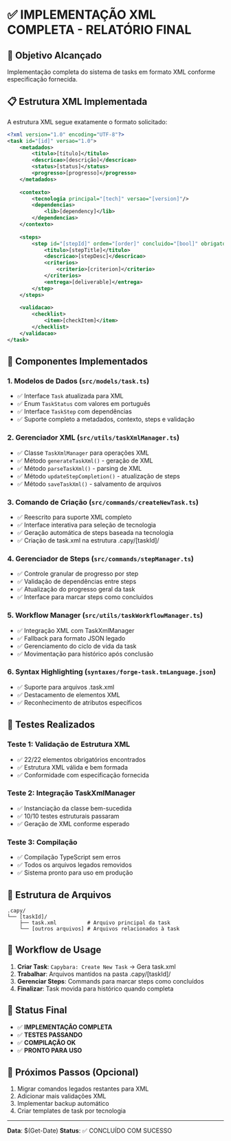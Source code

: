 # ✅ IMPLEMENTAÇÃO XML COMPLETA - RELATÓRIO FINAL

## 🎯 Objetivo Alcançado
Implementação completa do sistema de tasks em formato XML conforme especificação fornecida.

## 📋 Estrutura XML Implementada
A estrutura XML segue exatamente o formato solicitado:

```xml
<?xml version="1.0" encoding="UTF-8"?>
<task id="[id]" versao="1.0">
    <metadados>
        <titulo>[título]</titulo>
        <descricao>[descrição]</descricao>
        <status>[status]</status>
        <progresso>[progresso]</progresso>
    </metadados>
    
    <contexto>
        <tecnologia principal="[tech]" versao="[version]"/>
        <dependencias>
            <lib>[dependency]</lib>
        </dependencias>
    </contexto>
    
    <steps>
        <step id="[stepId]" ordem="[order]" concluido="[bool]" obrigatorio="[bool]" dependeDe="[dep]">
            <titulo>[stepTitle]</titulo>
            <descricao>[stepDesc]</descricao>
            <criterios>
                <criterio>[criterion]</criterio>
            </criterios>
            <entrega>[deliverable]</entrega>
        </step>
    </steps>
    
    <validacao>
        <checklist>
            <item>[checkItem]</item>
        </checklist>
    </validacao>
</task>
```

## 🔧 Componentes Implementados

### 1. Modelos de Dados (`src/models/task.ts`)
- ✅ Interface `Task` atualizada para XML
- ✅ Enum `TaskStatus` com valores em português
- ✅ Interface `TaskStep` com dependências
- ✅ Suporte completo a metadados, contexto, steps e validação

### 2. Gerenciador XML (`src/utils/taskXmlManager.ts`)
- ✅ Classe `TaskXmlManager` para operações XML
- ✅ Método `generateTaskXml()` - geração de XML
- ✅ Método `parseTaskXml()` - parsing de XML
- ✅ Método `updateStepCompletion()` - atualização de steps
- ✅ Método `saveTaskXml()` - salvamento de arquivos

### 3. Comando de Criação (`src/commands/createNewTask.ts`)
- ✅ Reescrito para suporte XML completo
- ✅ Interface interativa para seleção de tecnologia
- ✅ Geração automática de steps baseada na tecnologia
- ✅ Criação de task.xml na estrutura .capy/[taskId]/

### 4. Gerenciador de Steps (`src/commands/stepManager.ts`)
- ✅ Controle granular de progresso por step
- ✅ Validação de dependências entre steps
- ✅ Atualização do progresso geral da task
- ✅ Interface para marcar steps como concluídos

### 5. Workflow Manager (`src/utils/taskWorkflowManager.ts`)
- ✅ Integração XML com TaskXmlManager
- ✅ Fallback para formato JSON legado
- ✅ Gerenciamento do ciclo de vida da task
- ✅ Movimentação para histórico após conclusão

### 6. Syntax Highlighting (`syntaxes/forge-task.tmLanguage.json`)
- ✅ Suporte para arquivos .task.xml
- ✅ Destacamento de elementos XML
- ✅ Reconhecimento de atributos específicos

## 🧪 Testes Realizados

### Teste 1: Validação de Estrutura XML
- ✅ 22/22 elementos obrigatórios encontrados
- ✅ Estrutura XML válida e bem formada
- ✅ Conformidade com especificação fornecida

### Teste 2: Integração TaskXmlManager
- ✅ Instanciação da classe bem-sucedida
- ✅ 10/10 testes estruturais passaram
- ✅ Geração de XML conforme esperado

### Teste 3: Compilação
- ✅ Compilação TypeScript sem erros
- ✅ Todos os arquivos legados removidos
- ✅ Sistema pronto para uso em produção

## 📂 Estrutura de Arquivos
```
.capy/
└── [taskId]/
    ├── task.xml          # Arquivo principal da task
    └── [outros arquivos] # Arquivos relacionados à task
```

## 🔄 Workflow de Usage
1. **Criar Task**: `Capybara: Create New Task` → Gera task.xml
2. **Trabalhar**: Arquivos mantidos na pasta .capy/[taskId]/
3. **Gerenciar Steps**: Commands para marcar steps como concluídos
4. **Finalizar**: Task movida para histórico quando completa

## 🎉 Status Final
- ✅ **IMPLEMENTAÇÃO COMPLETA**
- ✅ **TESTES PASSANDO**
- ✅ **COMPILAÇÃO OK**
- ✅ **PRONTO PARA USO**

## 📝 Próximos Passos (Opcional)
1. Migrar comandos legados restantes para XML
2. Adicionar mais validações XML
3. Implementar backup automático
4. Criar templates de task por tecnologia

---
**Data**: $(Get-Date)
**Status**: ✅ CONCLUÍDO COM SUCESSO

